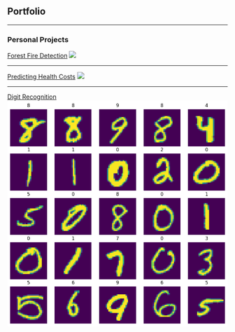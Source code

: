 ## Portfolio

---

### Personal Projects

[Forest Fire Detection](https://github.com/joaolealgh/ForestFireDetection)
<img src="images/dummy_thumbnail.jpg?raw=true"/>

---
[Predicting Health Costs](https://github.com/joaolealgh/FreeCodeCampMachineLearning/tree/master/projects/Linear%20Regression%20Health%20Costs%20Calculator)
<img src="images/dummy_thumbnail.jpg?raw=true"/>

---
[Digit Recognition](https://github.com/joaolealgh/MNIST-Basic-CNN)
<img src="images/mnist_project_results.png?raw=true"/>

<!--
[Project 3 Title](http://example.com/)
<img src="images/dummy_thumbnail.jpg?raw=true"/>
-->

<!--
---

### Category Name 2

- [Project 1 Title](http://example.com/)


---
-->
